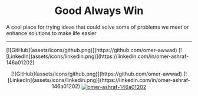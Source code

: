<h1 align="center">Good Always Win</h1>
A cool place for trying ideas that could solve some of problems we meet or enhance solutions to make life easier
<hr>
[![GitHub](assets/icons/github.png)](https://github.com/omer-awwad)
[![LinkedIn](assets/icons/linkedin.png)](https://linkedin.com/in/omer-ashraf-146a01202)
<p align="center">
[![GitHub](assets/icons/github.png)](https://github.com/omer-awwad)
[![LinkedIn](assets/icons/linkedin.png)](https://linkedin.com/in/omer-ashraf-146a01202)
<a href="https://github.com/omer-awwad" target="_blank"></a>
<a href="https://linkedin.com/in/omer-ashraf-146a01202" target="_blank"><img align="center" src="https://raw.githubusercontent.com/rahuldkjain/github-profile-readme-generator/master/src/images/icons/Social/linked-in-alt.svg" alt="omer-ashraf-146a01202" height="30" width="40" /></a>
</p>


<!--

**Here are some ideas to get you started:**

🙋‍♀️ A short introduction - what is your organization all about?
🌈 Contribution guidelines - how can the community get involved?
👩‍💻 Useful resources - where can the community find your docs? Is there anything else the community should know?
🍿 Fun facts - what does your team eat for breakfast?
🧙 Remember, you can do mighty things with the power of [Markdown](https://docs.github.com/github/writing-on-github/getting-started-with-writing-and-formatting-on-github/basic-writing-and-formatting-syntax)
-->
